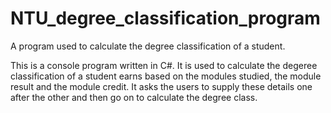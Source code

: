 # NTU_degree_classification_program
A program used to calculate the degree classification of a student.

This is a console program written in C#. It is used to calculate the degeree classification of a student earns based on the modules studied, the module result and the module credit. It asks the users to supply these details one after the other and then go on to calculate the degree class.
